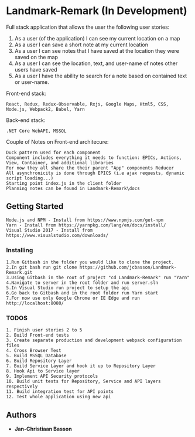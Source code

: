 # Landmark-Remark (In Development)

Full stack application that allows the user the following user stories:
1.	As a user (of the application) I can see my current location on a map
2.	As a user I can save a short note at my current location
3.	As a user I can see notes that I have saved at the location they were saved on the map
4.	As a user I can see the location, text, and user-name of notes other users have saved
5.	As a user I have the ability to search for a note based on contained text or user-name.

Front-end stack:
```
React, Redux, Redux-Observable, Rxjs, Google Maps, Html5, CSS, Node.js, Webpack2, Babel, Yarn
```
Back-end stack:
```
.NET Core WebAPI, MSSQL
```
Couple of Notes on Front-end architecure:
```
Duck pattern used for each component
Component includes everything it needs to function: EPICs, Actions, View, Container, and additional libraries
For now they all share the their parent "App" components Reducer
All asynchronicity is done through EPICS (i.e ajax requests, dynamic script loading...)
Starting point index.js in the client folder
Planning notes can be found in Landmark-Remark\docs
```

## Getting Started

```
Node.js and NPM - Install from https://www.npmjs.com/get-npm
Yarn - Install from https://yarnpkg.com/lang/en/docs/install/
Visual Studio 2017 - Install from https://www.visualstudio.com/downloads/
```

### Installing

    1.Run Gitbash in the folder you would like to clone the project.
    2.In git bash run git clone https://github.com/jcbasson/Landmark-Remark.git
    3.Using Gitbash in the root of project "cd Landmark-Remark" run "Yarn" 
    4.Navigate to server in the root folder and run server.sln
    5.In Visual Studio run project to setup the api
    6.Go back to Gitbash and in the root folder run Yarn start
    7.For now use only Google Chrome or IE Edge and run http://localhost:8080/


### TODOS
    1. Finish user stories 2 to 5
    2. Build Front-end tests
    3. Create separate production and development webpack configuration files
    4. Cross Browser Test
    5. Build MSSQL Database
    6. Build Repository Layer
    7. Build Service Layer and hook it up to Repository Layer
    8. Hook Api to Service layer
    9. Implement API Security protocols
    10. Build unit tests for Repository, Service and API layers respectively
    11. Build integration test for API points
    12. Test whole application using new api

## Authors

* **Jan-Christiaan Basson**
